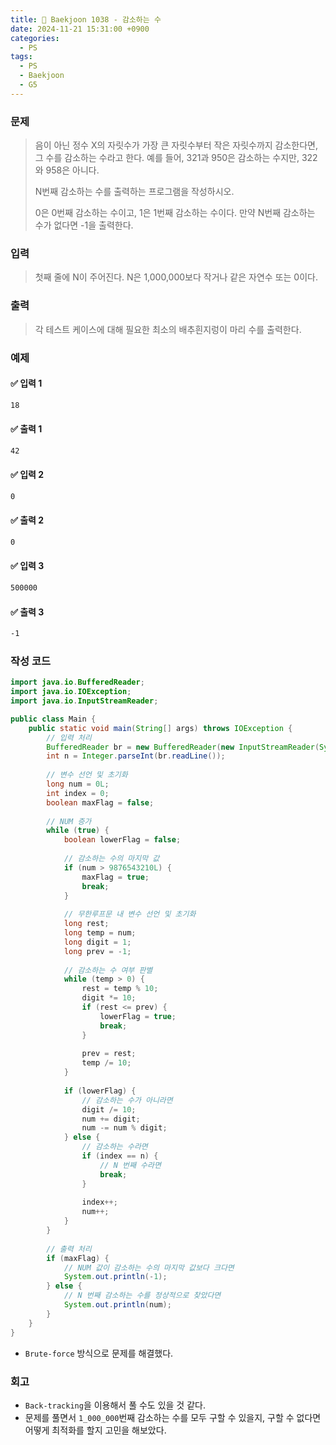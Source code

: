 ```yaml
---
title: 🧩 Baekjoon 1038 - 감소하는 수
date: 2024-11-21 15:31:00 +0900
categories:
  - PS
tags:
  - PS
  - Baekjoon
  - G5
---
```


### 문제
> 음이 아닌 정수 X의 자릿수가 가장 큰 자릿수부터 작은 자릿수까지 감소한다면, 그 수를 감소하는 수라고 한다. 
> 예를 들어, 321과 950은 감소하는 수지만, 322와 958은 아니다.  
> 
> N번째 감소하는 수를 출력하는 프로그램을 작성하시오.  
>   
>   0은 0번째 감소하는 수이고, 1은 1번째 감소하는 수이다. 
>   만약 N번째 감소하는 수가 없다면 -1을 출력한다.


### 입력
> 첫째 줄에 N이 주어진다. N은 1,000,000보다 작거나 같은 자연수 또는 0이다.


### 출력
> 각 테스트 케이스에 대해 필요한 최소의 배추흰지렁이 마리 수를 출력한다.


### 예제
#### ✅ 입력 1
```bash
18
```

#### ✅ 출력 1
```bash
42
```

#### ✅ 입력 2
```bash
0
```

#### ✅ 출력 2
```bash
0
```

#### ✅ 입력 3
```bash
500000
```

#### ✅ 출력 3
```bash
-1
```


### 작성 코드
```java
import java.io.BufferedReader;
import java.io.IOException;
import java.io.InputStreamReader;

public class Main {
	public static void main(String[] args) throws IOException {
		// 입력 처리
		BufferedReader br = new BufferedReader(new InputStreamReader(System.in));
		int n = Integer.parseInt(br.readLine());
		
		// 변수 선언 및 초기화
		long num = 0L;
		int index = 0;
		boolean maxFlag = false;
		
		// NUM 증가
		while (true) {
			boolean lowerFlag = false;
			
			// 감소하는 수의 마지막 값
			if (num > 9876543210L) {
				maxFlag = true;
				break;
			}
			
			// 무한루프문 내 변수 선언 및 초기화
			long rest;
			long temp = num;
			long digit = 1;
			long prev = -1;
			
			// 감소하는 수 여부 판별
			while (temp > 0) {
				rest = temp % 10;
				digit *= 10;
				if (rest <= prev) {
					lowerFlag = true;
					break;
				}
				
				prev = rest;
				temp /= 10;
			}
			
			if (lowerFlag) {
				// 감소하는 수가 아니라면
				digit /= 10;
				num += digit;
				num -= num % digit;
			} else {
				// 감소하는 수라면
				if (index == n) {
					// N 번째 수라면
					break;
				}
				
				index++;
				num++;
			}
		}
		
		// 출력 처리
		if (maxFlag) {
			// NUM 값이 감소하는 수의 마지막 값보다 크다면
			System.out.println(-1);
		} else {
			// N 번째 감소하는 수를 정상적으로 찾았다면
			System.out.println(num);
		}
	}
}
```
- `Brute-force` 방식으로 문제를 해결했다.


### 회고
- `Back-tracking`을 이용해서 풀 수도 있을 것 같다.
- 문제를 풀면서 `1_000_000`번째 감소하는 수를 모두 구할 수 있을지, 구할 수 없다면 어떻게 최적화를 할지 고민을 해보았다.
